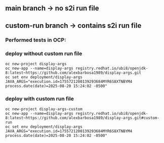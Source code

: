 ## main branch -> no s2i run file
## custom-run branch -> contains s2i run file

### Performed tests in OCP:

### deploy without custom run file
~~~
oc new-project display-args
oc new-app --name=display-args registry.redhat.io/ubi8/openjdk-8:latest~https://github.com/alexbarbosa1989/display-args.git
oc set env deployment/display-args JAVA_ARGS="execution.id=1755721200139293684MYR6S8XTNBYM4 process.date(date)=2025-08-20 15:24:02 -0500"
~~~
### deploy with custom run file
~~~
oc new-project display-args-custom
oc new-app --name=display-args registry.redhat.io/ubi8/openjdk-8:latest~https://github.com/alexbarbosa1989/display-args.git#custom-run
oc set env deployment/display-args JAVA_ARGS="execution.id=1755721200139293684MYR6S8XTNBYM4 process.date(date)=2025-08-20 15:24:02 -0500"
~~~
